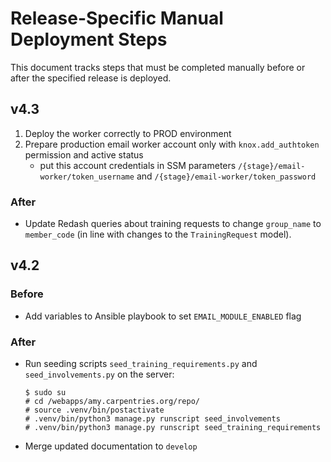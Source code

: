 # Release-Specific Manual Deployment Steps

This document tracks steps that must be completed manually before or after the specified release is deployed.

## v4.3

1. Deploy the worker correctly to PROD environment
2. Prepare production email worker account only with `knox.add_authtoken` permission and active status
    * put this account credentials in SSM parameters `/{stage}/email-worker/token_username` and `/{stage}/email-worker/token_password`

### After

* Update Redash queries about training requests to change `group_name` to `member_code` (in line with changes to the `TrainingRequest` model).

## v4.2

### Before

* Add variables to Ansible playbook to set `EMAIL_MODULE_ENABLED` flag

### After

* Run seeding scripts `seed_training_requirements.py` and `seed_involvements.py` on the server:

    ```
    $ sudo su
    # cd /webapps/amy.carpentries.org/repo/
    # source .venv/bin/postactivate
    # .venv/bin/python3 manage.py runscript seed_involvements
    # .venv/bin/python3 manage.py runscript seed_training_requirements
    ```

* Merge updated documentation to `develop`
